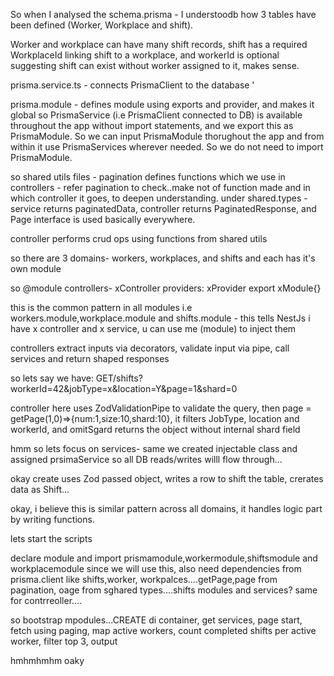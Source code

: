 So when I analysed the schema.prisma -  I understoodb how 3 tables have been defined (Worker, Workplace and shift). 

Worker and workplace can have many shift records, shift has a required WorkplaceId linking shift to a workplace, and workerId is optional suggesting shift can exist without worker assigned to it, makes sense. 


prisma.service.ts - connects PrismaClient to the database '

prisma.module - defines module using exports and provider, and makes it global so PrismaService (i.e PrismaClient connected to DB) is available throughout the app without import statements, and we export this as PrismaModule. So we can input PrismaModule thorughout the app and from within it use PrismaServices wherever needed. So we do not need to import PrismaModule. 


so shared utils files - pagination defines functions  which we use in controllers - refer pagination to check..make not of function made and in which controller it goes, to deepen understanding.
under shared.types - service returns paginatedData, controller returns PaginatedResponse, and Page interface is used basically everywhere.


controller performs crud ops using functions from shared utils

so there are 3 domains- workers, workplaces, and shifts and each has it's own module 

so @module 
controllers- xController
providers: xProvider
export xModule{}

this is the common pattern in all modules i.e workers.module,workplace.module and shifts.module - this tells NestJs i have x controller and x service, u can use me (module) to inject them 


controllers extract inputs via decorators, validate input via pipe, call services and return shaped responses

so lets say we have: GET/shifts?workerId=42&jobType=x&location=Y&page=1&shard=0 

controller here uses ZodValidationPipe to validate the query, then page = getPage(1,0)=>{num:1,size:10,shard:10}, it filters JobType, location and workerId, and omitSgard returns the object without internal shard field 

hmm so lets focus on services- 
same we created injectable class and assigned prsimaService so all DB reads/writes willl flow through...

okay create uses Zod passed object, writes a row to shift the table, crerates data as Shift...

okay, i believe this is similar pattern across all domains, it handles logic part by writing functions. 

lets start the scripts

declare module and import prismamodule,workermodule,shiftsmodule and workplacemodule since we will use this, also need dependencies from prisma.client like shifts,worker, workpalces....getPage,page from pagination, oage from sghared types....shifts modules and services? same for contrreoller....


so bootstrap mpodules...CREATE di container, get services, page start, fetch using paging, map active workers, count completed shifts per active worker, filter top 3, output 

hmhmhmhm oaky





